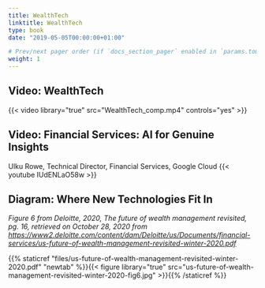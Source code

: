 ```yaml
---
title: WealthTech
linktitle: WealthTech
type: book
date: "2019-05-05T00:00:00+01:00"

# Prev/next pager order (if `docs_section_pager` enabled in `params.toml`)
weight: 1
---
```


## Video: WealthTech
{{< video library="true" src="WealthTech_comp.mp4" controls="yes" >}}

## Video: Financial Services: AI for Genuine Insights
Ulku Rowe, Technical Director, Financial Services, Google Cloud
{{< youtube IUdENLaO58w >}}

## Diagram: Where New Technologies Fit In 
<i>Figure 6 from Deloitte, 2020, The future of wealth management revisited, pg. 16, retrieved on October 28, 2020 from <a href="https://www2.deloitte.com/content/dam/Deloitte/us/Documents/financial-services/us-future-of-wealth-management-revisited-winter-2020.pdf" target="_blank">https://www2.deloitte.com/content/dam/Deloitte/us/Documents/financial-services/us-future-of-wealth-management-revisited-winter-2020.pdf</a> </i>

{{% staticref "files/us-future-of-wealth-management-revisited-winter-2020.pdf" "newtab" %}}{{< figure library="true" src="us-future-of-wealth-management-revisited-winter-2020-fig6.jpg" >}}{{% /staticref %}}


